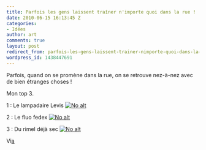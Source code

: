 ```yaml
---
title: Parfois les gens laissent traîner n'importe quoi dans la rue !
date: 2010-06-15 16:13:45 Z
categories:
- Idées
author: art
comments: true
layout: post
redirect_from: parfois-les-gens-laissent-trainer-nimporte-quoi-dans-la-rue/
wordpress_id: 1438447691
---
```


Parfois, quand on se promène dans la rue, on se retrouve nez-à-nez avec de bien étranges choses !

Mon top 3.

1 : Le lampadaire Levis
<a href="https://static.irz.fr/2010/06/levis-1.jpg"><img alt="No alt" data-src="https://static.irz.fr/2010/06/levis-1.jpg" src="https://static.irz.fr/thumb.php?size=<100&crop=0&src=https://static.irz.fr/2010/06/levis-1.jpg" /></a>

2 : Le fluo fedex
<a href="https://static.irz.fr/2010/06/fedex_kinko.jpg"><img alt="No alt" data-src="https://static.irz.fr/2010/06/fedex_kinko.jpg" src="https://static.irz.fr/thumb.php?size=<100&crop=0&src=https://static.irz.fr/2010/06/fedex_kinko.jpg" /></a>

3 : Du rimel déjà sec
<a href="https://static.irz.fr/2010/06/rimmel_quick_dry.jpg"><img alt="No alt" data-src="https://static.irz.fr/2010/06/rimmel_quick_dry-300x212.jpg" src="https://static.irz.fr/thumb.php?size=<100&crop=0&src=https://static.irz.fr/2010/06/rimmel_quick_dry-300x212.jpg" /></a>

Vi[a]( http://www.marketing-alternatif.com/2009/01/30/rimmel-si-vite-que-ca/)
